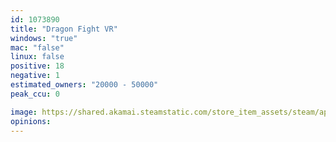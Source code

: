 ```yaml
---
id: 1073890
title: "Dragon Fight VR"
windows: "true"
mac: "false"
linux: false
positive: 18
negative: 1
estimated_owners: "20000 - 50000"
peak_ccu: 0

image: https://shared.akamai.steamstatic.com/store_item_assets/steam/apps/1073890/header.jpg?t=1583430857
opinions:
---
```

